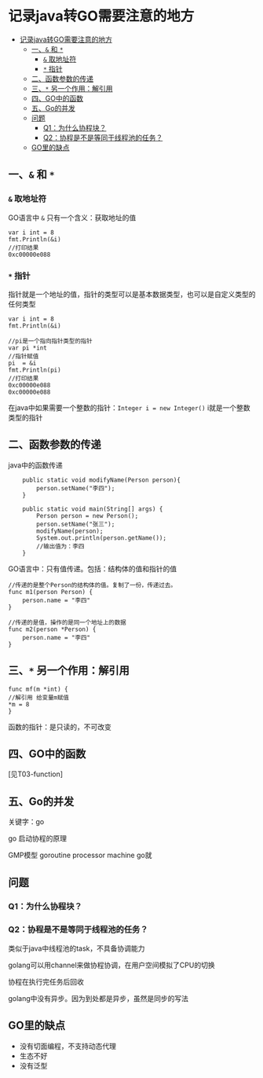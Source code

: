 # 记录java转GO需要注意的地方

- [记录java转GO需要注意的地方](#记录java转go需要注意的地方)
  - [一、`&` 和 `*`](#一-和-)
    - [`&` 取地址符](#-取地址符)
    - [`*` 指针](#-指针)
  - [二、函数参数的传递](#二函数参数的传递)
  - [三、`*` 另一个作用：解引用](#三-另一个作用解引用)
  - [四、GO中的函数](#四go中的函数)
  - [五、Go的并发](#五go的并发)
  - [问题](#问题)
    - [Q1：为什么协程块？](#q1为什么协程块)
    - [Q2：协程是不是等同于线程池的任务？](#q2协程是不是等同于线程池的任务)
  - [GO里的缺点](#go里的缺点)

## 一、`&` 和 `*`

### `&` 取地址符

GO语言中 `&` 只有一个含义：获取地址的值

```text
var i int = 8
fmt.Println(&i)
//打印结果
0xc00000e088
```

### `*` 指针

指针就是一个地址的值，指针的类型可以是基本数据类型，也可以是自定义类型的任何类型

```text
var i int = 8
fmt.Println(&i)

//pi是一个指向指针类型的指针
var pi *int 
//指针赋值
pi  = &i
fmt.Println(pi)
//打印结果
0xc00000e088
0xc00000e088
```

在java中如果需要一个整数的指针：`Integer i = new Integer()` i就是一个整数类型的指针

## 二、函数参数的传递

java中的函数传递

```text
    public static void modifyName(Person person){
        person.setName("李四");
    }

    public static void main(String[] args) {
        Person person = new Person();
        person.setName("张三");
        modifyName(person);
        System.out.println(person.getName());
        //输出值为：李四
    }
```

GO语言中：只有值传递。包括：结构体的值和指针的值

```text
//传递的是整个Person的结构体的值。复制了一份，传递过去。
func m1(person Person) {
    person.name = "李四"
}

//传递的是值，操作的是同一个地址上的数据
func m2(person *Person) {
    person.name = "李四"
}
```

## 三、`*` 另一个作用：解引用

```text
func mf(m *int) {
//解引用 给变量m赋值
*m = 8
}
```

函数的指针：是只读的，不可改变

## 四、GO中的函数

[见T03-function]

## 五、Go的并发

关键字：go

go 启动协程的原理

GMP模型 goroutine processor machine
go就

## 问题

### Q1：为什么协程块？

### Q2：协程是不是等同于线程池的任务？

类似于java中线程池的task，不具备协调能力

golang可以用channel来做协程协调，在用户空间模拟了CPU的切换

协程在执行完任务后回收

golang中没有异步。因为到处都是异步，虽然是同步的写法

## GO里的缺点

- 没有切面编程，不支持动态代理
- 生态不好
- 没有泛型

